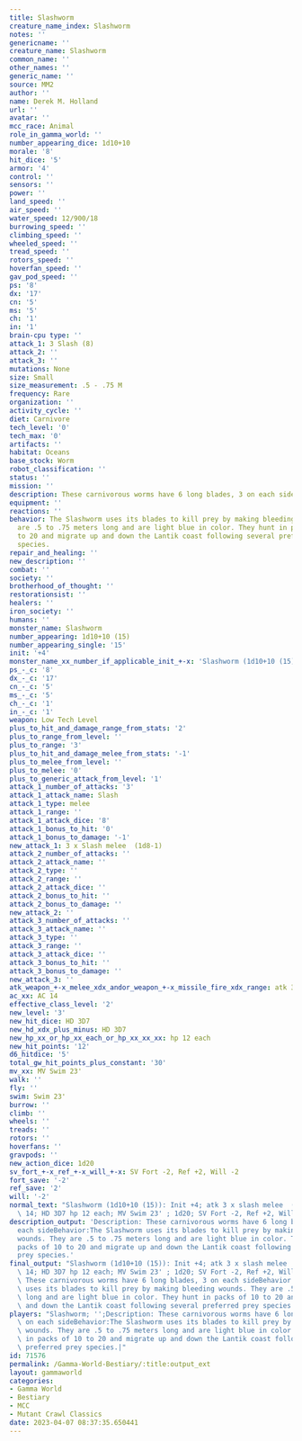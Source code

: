```yaml
---
title: Slashworm
creature_name_index: Slashworm
notes: ''
genericname: ''
creature_name: Slashworm
common_name: ''
other_names: ''
generic_name: ''
source: MM2
author: ''
name: Derek M. Holland
url: ''
avatar: ''
mcc_race: Animal
role_in_gamma_world: ''
number_appearing_dice: 1d10+10
morale: '8'
hit_dice: '5'
armor: '4'
control: ''
sensors: ''
power: ''
land_speed: ''
air_speed: ''
water_speed: 12/900/18
burrowing_speed: ''
climbing_speed: ''
wheeled_speed: ''
tread_speed: ''
rotors_speed: ''
hoverfan_speed: ''
gav_pod_speed: ''
ps: '8'
dx: '17'
cn: '5'
ms: '5'
ch: '1'
in: '1'
brain-cpu type: ''
attack_1: 3 Slash (8)
attack_2: ''
attack_3: ''
mutations: None
size: Small
size_measurement: .5 - .75 M
frequency: Rare
organization: ''
activity_cycle: ''
diet: Carnivore
tech_level: '0'
tech_max: '0'
artifacts: ''
habitat: Oceans
base_stock: Worm
robot_classification: ''
status: ''
mission: ''
description: These carnivorous worms have 6 long blades, 3 on each side
equipment: ''
reactions: ''
behavior: The Slashworm uses its blades to kill prey by making bleeding wounds. They
  are .5 to .75 meters long and are light blue in color. They hunt in packs of 10
  to 20 and migrate up and down the Lantik coast following several preferred prey
  species.
repair_and_healing: ''
new_description: ''
combat: ''
society: ''
brotherhood_of_thought: ''
restorationsist: ''
healers: ''
iron_society: ''
humans: ''
monster_name: Slashworm
number_appearing: 1d10+10 (15)
number_appearing_single: '15'
init: '+4'
monster_name_xx_number_if_applicable_init_+-x: 'Slashworm (1d10+10 (15)): Init +4'
ps_-_c: '8'
dx_-_c: '17'
cn_-_c: '5'
ms_-_c: '5'
ch_-_c: '1'
in_-_c: '1'
weapon: Low Tech Level
plus_to_hit_and_damage_range_from_stats: '2'
plus_to_range_from_level: ''
plus_to_range: '3'
plus_to_hit_and_damage_melee_from_stats: '-1'
plus_to_melee_from_level: ''
plus_to_melee: '0'
plus_to_generic_attack_from_level: '1'
attack_1_number_of_attacks: '3'
attack_1_attack_name: Slash
attack_1_type: melee
attack_1_range: ''
attack_1_attack_dice: '8'
attack_1_bonus_to_hit: '0'
attack_1_bonus_to_damage: '-1'
new_attack_1: 3 x Slash melee  (1d8-1)
attack_2_number_of_attacks: ''
attack_2_attack_name: ''
attack_2_type: ''
attack_2_range: ''
attack_2_attack_dice: ''
attack_2_bonus_to_hit: ''
attack_2_bonus_to_damage: ''
new_attack_2: ''
attack_3_number_of_attacks: ''
attack_3_attack_name: ''
attack_3_type: ''
attack_3_range: ''
attack_3_attack_dice: ''
attack_3_bonus_to_hit: ''
attack_3_bonus_to_damage: ''
new_attack_3: ''
atk_weapon_+-x_melee_xdx_andor_weapon_+-x_missile_fire_xdx_range: atk 3 x slash melee  (1d8-1)
ac_xx: AC 14
effective_class_level: '2'
new_level: '3'
new_hit_dice: HD 3D7
new_hd_xdx_plus_minus: HD 3D7
new_hp_xx_or_hp_xx_each_or_hp_xx_xx_xx: hp 12 each
new_hit_points: '12'
d6_hitdice: '5'
total_gw_hit_points_plus_constant: '30'
mv_xx: MV Swim 23'
walk: ''
fly: ''
swim: Swim 23'
burrow: ''
climb: ''
wheels: ''
treads: ''
rotors: ''
hoverfans: ''
gravpods: ''
new_action_dice: 1d20
sv_fort_+-x_ref_+-x_will_+-x: SV Fort -2, Ref +2, Will -2
fort_save: '-2'
ref_save: '2'
will: '-2'
normal_text: "Slashworm (1d10+10 (15)): Init +4; atk 3 x slash melee  (1d8-1); AC\
  \ 14; HD 3D7 hp 12 each; MV Swim 23' ; 1d20; SV Fort -2, Ref +2, Will -2"
description_output: 'Description: These carnivorous worms have 6 long blades, 3 on
  each sideBehavior:The Slashworm uses its blades to kill prey by making bleeding
  wounds. They are .5 to .75 meters long and are light blue in color. They hunt in
  packs of 10 to 20 and migrate up and down the Lantik coast following several preferred
  prey species.'
final_output: "Slashworm (1d10+10 (15)): Init +4; atk 3 x slash melee  (1d8-1); AC\
  \ 14; HD 3D7 hp 12 each; MV Swim 23' ; 1d20; SV Fort -2, Ref +2, Will -2NoneDescription:\
  \ These carnivorous worms have 6 long blades, 3 on each sideBehavior:The Slashworm\
  \ uses its blades to kill prey by making bleeding wounds. They are .5 to .75 meters\
  \ long and are light blue in color. They hunt in packs of 10 to 20 and migrate up\
  \ and down the Lantik coast following several preferred prey species."
players: "Slashworm; '';Description: These carnivorous worms have 6 long blades, 3\
  \ on each sideBehavior:The Slashworm uses its blades to kill prey by making bleeding\
  \ wounds. They are .5 to .75 meters long and are light blue in color. They hunt\
  \ in packs of 10 to 20 and migrate up and down the Lantik coast following several\
  \ preferred prey species.|"
id: 71576
permalink: /Gamma-World-Bestiary/:title:output_ext
layout: gammaworld
categories:
- Gamma World
- Bestiary
- MCC
- Mutant Crawl Classics
date: 2023-04-07 08:37:35.650441
---
```

